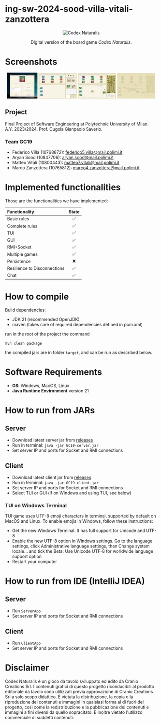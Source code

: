 # ing-sw-2024-sood-villa-vitali-zanzottera

<div align="center">
<img src="https://www.craniocreations.it/storage/media/products/19/41/Codex_scatola+ombra.png" alt="Codex Naturalis" width="500" class="jop-noMdConv">
  
Digital version of the board game *Codex Naturalis*.
</div>

# Screenshots
<p float="left" align="center">
  <img src="assets/lobby.png" width="20%" />
  <img src="assets/setup.png" width="25%" /> 
  <img src="assets/playing.png" width="25%" />
  <img src="assets/reconnect.png" width="25%" />
</p>

## Project

Final Project of Software Engineering at Polytechnic University of Milan. A.Y. 2023/2024. Prof. Cugola Gianpaolo Saverio.

### Team GC19

- Federico Villa (10768872): federico5.villa@mail.polimi.it
- Aryan Sood (10847706): aryan.sood@mail.polimi.it
- Matteo Vitali (10800443): matteo7.vitali@mail.polimi.it
- Marco Zanzottera (10765812): marco4.zanzottera@mail.polimi.it

# Implemented functionalities
Those are the functionalities we have implemented:

<div align="center">
  
| Functionality                | State |
|:-----------------------------|:-----:|
| Basic rules                  |  :white_check_mark:  |
| Complete rules               |  :white_check_mark:  |
| TUI                          |  :white_check_mark:  |
| GUI                          |  :white_check_mark:  |
| RMI+Socket                   |  :white_check_mark:  |
| Multiple games               |  :white_check_mark:  |
| Persistence                  |  :x:  |
| Resilience to Disconnections |  :white_check_mark:  |
| Chat                         |  :white_check_mark:  |

</div>

# How to compile

Build dependencies:
- JDK 21 (recommended OpenJDK)
- maven (takes care of required dependencies defined in pom.xml)

run in the root of the project the command
```
mvn clean package
```
the compiled jars are in folder `target`, and can be run as described below.

# Software Requirements

- **OS**: Windows, MacOS, Linux
- **Java Runtime Environment** version 21

# How to run from JARs

## Server
- Download latest server jar from [releases](https://github.com/federicovilla55/ing-sw-2024-sood-villa-vitali-zanzottera/releases/latest/)
- Run in terminal: `java -jar GC19-server.jar`
- Set server IP and ports for Socket and RMI connections

## Client
- Download latest client jar from [releases](https://github.com/federicovilla55/ing-sw-2024-sood-villa-vitali-zanzottera/releases/latest/)
- Run in terminal: `java -jar GC19-client.jar`
- Set server IP and ports for Socket and RMI connections
- Select TUI or GUI (if on Windows and using TUI, see below)

### TUI on Windows Terminal
TUI game uses UTF-8 emoji characters in terminal,
supported by default on MacOS and Linux.
To enable emojis in Windows, follow these instructions:

- Get the new Windows Terminal. It has full support for Unicode and UTF-8
- Enable the new UTF-8 option in Windows settings. Go to the language settings, click Administrative language settings, then Change system locale… and tick the Beta: Use Unicode UTF-8 for worldwide language support option
- Restart your computer

# How to run from IDE (IntelliJ IDEA)

## Server
- Run `ServerApp`
- Set server IP and ports for Socket and RMI connections


## Client
- Run `ClientApp`
- Set server IP and ports for Socket and RMI connections

# Disclaimer
Codex Naturalis è un gioco da tavolo sviluppato ed edito da Cranio Creations Srl. I contenuti grafici di questo progetto riconducibili al prodotto editoriale da tavolo sono utilizzati previa approvazione di Cranio Creations Srl a solo scopo didattico. È vietata la distribuzione, la copia o la riproduzione dei contenuti e immagini in qualsiasi forma al di fuori del progetto, così come la redistribuzione e la pubblicazione dei contenuti e immagini a fini diversi da quello sopracitato. È inoltre vietato l'utilizzo commerciale di suddetti contenuti.
